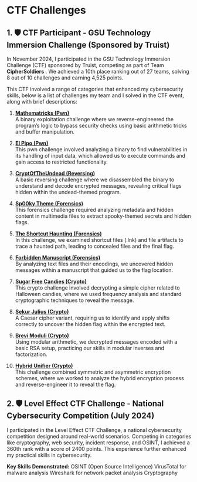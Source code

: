 # CTF Challenges
## 1. 🛡️ CTF Participant - GSU Technology Immersion Challenge (Sponsored by Truist)

In November 2024, I participated in the GSU Technology Immersion Challenge (CTF) sponsored by Truist, competing as part of Team **CipherSoldiers** . We achieved a 10th place ranking out of 27 teams, solving 8 out of 10 challenges and earning 4,525 points.

This CTF involved a range of categories that enhanced my cybersecurity skills, below is a list of challenges my team and I solved in the CTF event, along with brief descriptions:

1. **[Mathematricks (Pwn)](https://github.com/hackthebox/hacktheboo-2024/tree/main/pwn/%5BVery%20Easy%5D%20Mathematricks)**  
   A binary exploitation challenge where we reverse-engineered the program’s logic to bypass security checks using basic arithmetic tricks and buffer manipulation.

2. **[El Pipo (Pwn)](https://github.com/hackthebox/hacktheboo-2024/tree/main/pwn/%5BEasy%5D%20El%20Pipo)**  
   This pwn challenge involved analyzing a binary to find vulnerabilities in its handling of input data, which allowed us to execute commands and gain access to restricted functionality.

3. **[CryptOfTheUndead (Reversing)](https://github.com/hackthebox/hacktheboo-2024/tree/main/rev/%5BVery%20Easy%5D%20CryptOfTheUndead)**  
   A basic reversing challenge where we disassembled the binary to understand and decode encrypted messages, revealing critical flags hidden within the undead-themed program.

4. **[Sp00ky Theme (Forensics)](https://github.com/hackthebox/hacktheboo-2024/tree/main/forensics/%5BVery%20Easy%5D%20Sp00ky%20Theme)**  
   This forensics challenge required analyzing metadata and hidden content in multimedia files to extract spooky-themed secrets and hidden flags.

5. **[The Shortcut Haunting (Forensics)](https://github.com/hackthebox/hacktheboo-2024/tree/main/forensics/%5BVery%20Easy%5D%20The%20Shortcut%20Haunting)**  
   In this challenge, we examined shortcut files (.lnk) and file artifacts to trace a haunted path, leading to concealed files and the final flag.

6. **[Forbidden Manuscript (Forensics)](https://github.com/hackthebox/hacktheboo-2024/tree/main/forensics/%5BVery%20Easy%5D%20Forbidden%20Manuscript)**  
   By analyzing text files and their encodings, we uncovered hidden messages within a manuscript that guided us to the flag location.

7. **[Sugar Free Candies (Crypto)](https://github.com/hackthebox/hacktheboo-2024/tree/main/crypto/%5BVery%20Easy%5D%20sugar%20free%20candies)**  
   This crypto challenge involved decrypting a simple cipher related to Halloween candies, where we used frequency analysis and standard cryptographic techniques to reveal the message.

8. **[Sekur Julius (Crypto)](https://github.com/hackthebox/hacktheboo-2024/tree/main/crypto/%5BVery%20Easy%5D%20sekur%20julius)**  
   A Caesar cipher variant, requiring us to identify and apply shifts correctly to uncover the hidden flag within the encrypted text.

9. **[Brevi Moduli (Crypto)](https://github.com/hackthebox/hacktheboo-2024/tree/main/crypto/%5BVery%20Easy%5D%20brevi%20moduli)**  
   Using modular arithmetic, we decrypted messages encoded with a basic RSA setup, practicing our skills in modular inverses and factorization.

10. **[Hybrid Unifier (Crypto)](https://github.com/hackthebox/hacktheboo-2024/tree/main/crypto/%5BEasy%5D%20hybrid%20unifier)**  
    This challenge combined symmetric and asymmetric encryption schemes, where we worked to analyze the hybrid encryption process and reverse-engineer it to reveal the flag.



## 2. 🛡️ Level Effect CTF Challenge - National Cybersecurity Competition (July 2024)
I participated in the Level Effect CTF Challenge, a national cybersecurity competition designed around real-world scenarios. Competing in categories like cryptography, web security, incident response, and OSINT, I achieved a 360th rank with a score of 2400 points. This experience further enhanced my practical skills in cybersecurity.

**Key Skills Demonstrated:**
OSINT (Open Source Intelligence)
VirusTotal for malware analysis
Wireshark for network packet analysis
Cryptography
